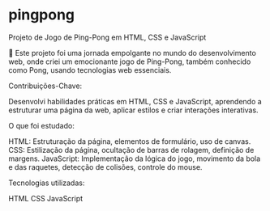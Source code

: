 # pingpong
Projeto de Jogo de Ping-Pong em HTML, CSS e JavaScript


🚀 Este projeto foi uma jornada empolgante no mundo do desenvolvimento web, onde criei um emocionante jogo de Ping-Pong, também conhecido como Pong, usando tecnologias web essenciais.

Contribuições-Chave:

Desenvolvi habilidades práticas em HTML, CSS e JavaScript, aprendendo a estruturar uma página da web, aplicar estilos e criar interações interativas.

O que foi estudado:

HTML: Estruturação da página, elementos de formulário, uso de canvas.
CSS: Estilização da página, ocultação de barras de rolagem, definição de margens.
JavaScript: Implementação da lógica do jogo, movimento da bola e das raquetes, detecção de colisões, controle do mouse.

Tecnologias utilizadas:

HTML
CSS
JavaScript
